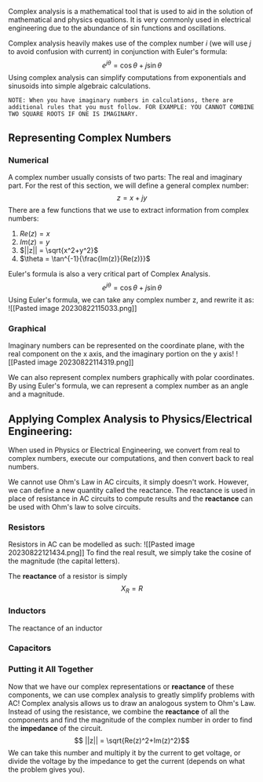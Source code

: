 Complex analysis is a mathematical tool that is used to aid in the solution of mathematical and physics equations. It is very commonly used in electrical engineering due to the abundance of sin functions and oscillations. 
	
Complex analysis heavily makes use of the complex number $i$  (we will use $j$ to avoid confusion with current) in conjunction with Euler's formula:
$$e^{j \theta} = \cos{\theta} + j \sin{\theta}$$
Using complex analysis can simplify computations from exponentials and sinusoids into simple algebraic calculations.


	NOTE: When you have imaginary numbers in calculations, there are additional rules that you must follow. FOR EXAMPLE: YOU CANNOT COMBINE TWO SQUARE ROOTS IF ONE IS IMAGINARY.


## Representing Complex Numbers

### Numerical
A complex number usually consists of two parts: The real and imaginary part. For the rest of this section, we will define a general complex number:
$$ z = x + jy$$
There are a few functions that we use to extract information from complex numbers:
1. $Re(z) = x$
2. $Im(z) = y$
3. $||z|| = \sqrt{x^2+y^2}$
4. $\theta = \tan^{-1}{\frac{Im(z)}{Re(z)}}$

Euler's formula is also a very critical part of Complex Analysis. 
$$e^{j \theta} = \cos{\theta} + j \sin{\theta}$$
Using Euler's formula, we can take any complex number z, and rewrite it as:
![[Pasted image 20230822115033.png]]


### Graphical
Imaginary numbers can be represented on the coordinate plane, with the real component on the x axis, and the imaginary portion on the y axis!
![[Pasted image 20230822114319.png]]

We can also represent complex numbers graphically with polar coordinates. By using Euler's formula, we can represent a complex number as an angle and a magnitude.





## Applying Complex Analysis to Physics/Electrical Engineering:

When used in Physics or Electrical Engineering, we convert from real to complex numbers, execute our computations, and then convert back to real numbers.
	
We cannot use Ohm's Law in AC circuits, it simply doesn't work. However, we can define a new quantity called the reactance. The reactance is used in place of resistance in AC circuits to compute results and the **reactance** can be used with Ohm's law to solve circuits.
### Resistors
Resistors in AC can be modelled as such:
![[Pasted image 20230822121434.png]]
To find the real result, we simply take the cosine of the magnitude (the capital letters).
	
The **reactance** of a resistor is simply
$$X_R = R$$
### Inductors
The reactance of an inductor 
### Capacitors
### Putting it All Together
Now that we have our complex representations or **reactance** of these components, we can use complex analysis to greatly simplify problems with AC! Complex analysis allows us to draw an analogous system to Ohm's Law. Instead of using the resistance, we combine the **reactance** of all the components  and find the magnitude of the complex number in order to find the **impedance** of the circuit. 
$$ ||z|| = \sqrt{Re(z)^2+Im(z)^2}$$
We can take this number and multiply it by the current to get voltage, or divide the voltage by the impedance to get the current (depends on what the problem gives you). 